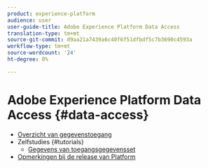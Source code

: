 ```yaml
---
product: experience-platform
audience: user
user-guide-title: Adobe Experience Platform Data Access
translation-type: tm+mt
source-git-commit: d9aa21a7439a6c40f6f51dfbdf5c7b3690c4593a
workflow-type: tm+mt
source-wordcount: '24'
ht-degree: 0%

---
```



# Adobe Experience Platform Data Access {#data-access}

- [Overzicht van gegevenstoegang](home.md)
- Zelfstudies {#tutorials}
   - [Gegevens van toegangsgegevensset](tutorials/dataset-data.md)
- [Opmerkingen bij de release van Platform](https://www.adobe.com/go/platform-release-notes-en)
